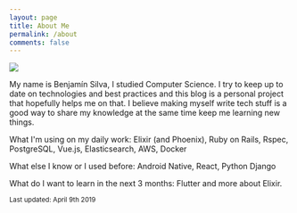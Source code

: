 ```yaml
---
layout: page
title: About Me
permalink: /about
comments: false
---
```


<div class="row">
  <div class="col-md-3 mb-20 text-center">
    <img class="rounded-circle img-fluid" src="https://media.licdn.com/dms/image/C5103AQFXdmbzQPAtmw/profile-displayphoto-shrink_200_200/0?e=1560384000&v=beta&t=RwBoKYFyCQ_xgmawhhiozDzpIQzpd76EWdoOQXnQih4"/>
  </div>
  <div class="col-md-9">
    <p>My name is Benjamín Silva, I studied Computer Science. I try to keep up to date on technologies and best practices and this blog is a personal project that hopefully helps me on that. I believe making myself write tech stuff is a good way to share my knowledge at the same time keep me learning new things.</p>
    <p>What I'm using on my daily work: Elixir (and Phoenix), Ruby on Rails, Rspec, PostgreSQL, Vue.js, Elasticsearch, AWS, Docker</p>
    <p>What else I know or I used before: Android Native, React, Python Django</p>
    <p>What do I want to learn in the next 3 months: Flutter and more about Elixir.</p>
    <small class="float-right">Last updated: April 9th 2019</small>

  </div>
</div>



